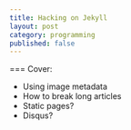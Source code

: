 ```yaml
---
title: Hacking on Jekyll
layout: post
category: programming
published: false
---
```


=== Cover:

* Using image metadata
* How to break long articles
* Static pages?
* Disqus?

